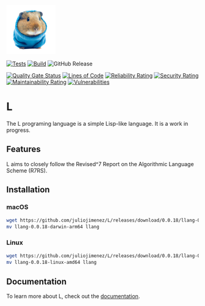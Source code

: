 <img alt="lemmy" src="images/lemmy.png" width="128" />

[![Tests](https://github.com/juliojimenez/L/actions/workflows/tests.yml/badge.svg)](https://github.com/juliojimenez/L/actions/workflows/tests.yml) [![Build](https://github.com/juliojimenez/L/actions/workflows/release.yml/badge.svg)](https://github.com/juliojimenez/L/actions/workflows/release.yml) ![GitHub Release](https://img.shields.io/github/v/release/juliojimenez/L)

[![Quality Gate Status](https://sonarcloud.io/api/project_badges/measure?project=juliojimenez_L&metric=alert_status)](https://sonarcloud.io/summary/new_code?id=juliojimenez_L) [![Lines of Code](https://sonarcloud.io/api/project_badges/measure?project=juliojimenez_L&metric=ncloc)](https://sonarcloud.io/summary/new_code?id=juliojimenez_L) [![Reliability Rating](https://sonarcloud.io/api/project_badges/measure?project=juliojimenez_L&metric=reliability_rating)](https://sonarcloud.io/summary/new_code?id=juliojimenez_L) [![Security Rating](https://sonarcloud.io/api/project_badges/measure?project=juliojimenez_L&metric=security_rating)](https://sonarcloud.io/summary/new_code?id=juliojimenez_L) [![Maintainability Rating](https://sonarcloud.io/api/project_badges/measure?project=juliojimenez_L&metric=sqale_rating)](https://sonarcloud.io/summary/new_code?id=juliojimenez_L) [![Vulnerabilities](https://sonarcloud.io/api/project_badges/measure?project=juliojimenez_L&metric=vulnerabilities)](https://sonarcloud.io/summary/new_code?id=juliojimenez_L)

# L

The L programing language is a simple Lisp-like language. It is a work in progress.

## Features

L aims to closely follow the Revised^7 Report on the Algorithmic Language Scheme (R7RS).

## Installation

### macOS

```bash
wget https://github.com/juliojimenez/L/releases/download/0.0.18/llang-0.0.18-darwin-arm64
mv llang-0.0.18-darwin-arm64 llang
```

### Linux

```bash
wget https://github.com/juliojimenez/L/releases/download/0.0.18/llang-0.0.18-linux-amd64
mv llang-0.0.18-linux-amd64 llang
```

## Documentation

To learn more about L, check out the [documentation](https://llang.dev).
